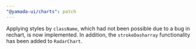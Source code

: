 ```yaml
---
"@yamada-ui/charts": patch
---
```


Applying styles by `className`, which had not been possible due to a bug in rechart, is now implemented. In addition, the `strokeDasharray` functionality has been added to `RadarChart`.
